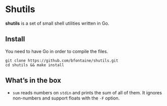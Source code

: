 # Shutils

**shutils** is a set of small shell utilities written in Go.

## Install

You need to have Go in order to compile the files.

    git clone https://github.com/bfontaine/shutils.git
    cd shutils && make install

## What’s in the box

* `sum` reads numbers on `stdin` and prints the sum of all of them. It ignores
  non-numbers and support floats with the `-F` option.

